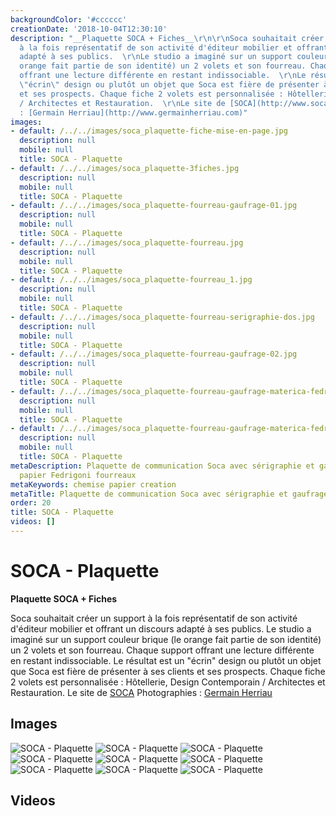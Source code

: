 ```yaml
---
backgroundColor: '#cccccc'
creationDate: '2018-10-04T12:30:10'
description: "__Plaquette SOCA + Fiches__\r\n\r\nSoca souhaitait créer un support
  à la fois représentatif de son activité d'éditeur mobilier et offrant un discours
  adapté à ses publics.  \r\nLe studio a imaginé sur un support couleur brique (le
  orange fait partie de son identité) un 2 volets et son fourreau. Chaque support
  offrant une lecture différente en restant indissociable.  \r\nLe résultat est un
  \"écrin\" design ou plutôt un objet que Soca est fière de présenter à ses clients
  et ses prospects. Chaque fiche 2 volets est personnalisée : Hôtellerie, Design Contemporain
  / Architectes et Restauration.  \r\nLe site de [SOCA](http://www.soca.fr)  \r\nPhotographies
  : [Germain Herriau](http://www.germainherriau.com)"
images:
- default: /../../images/soca_plaquette-fiche-mise-en-page.jpg
  description: null
  mobile: null
  title: SOCA - Plaquette
- default: /../../images/soca_plaquette-3fiches.jpg
  description: null
  mobile: null
  title: SOCA - Plaquette
- default: /../../images/soca_plaquette-fourreau-gaufrage-01.jpg
  description: null
  mobile: null
  title: SOCA - Plaquette
- default: /../../images/soca_plaquette-fourreau.jpg
  description: null
  mobile: null
  title: SOCA - Plaquette
- default: /../../images/soca_plaquette-fourreau_1.jpg
  description: null
  mobile: null
  title: SOCA - Plaquette
- default: /../../images/soca_plaquette-fourreau-serigraphie-dos.jpg
  description: null
  mobile: null
  title: SOCA - Plaquette
- default: /../../images/soca_plaquette-fourreau-gaufrage-02.jpg
  description: null
  mobile: null
  title: SOCA - Plaquette
- default: /../../images/soca_plaquette-fourreau-gaufrage-materica-fedrigoni_decoupe2.jpg
  description: null
  mobile: null
  title: SOCA - Plaquette
- default: /../../images/soca_plaquette-fourreau-gaufrage-materica-fedrigoni_decoupe1.jpg
  description: null
  mobile: null
  title: SOCA - Plaquette
metaDescription: Plaquette de communication Soca avec sérigraphie et gaufrage sur
  papier Fedrigoni fourreaux
metaKeywords: chemise papier creation
metaTitle: Plaquette de communication Soca avec sérigraphie et gaufrage
order: 20
title: SOCA - Plaquette
videos: []
---
```


# SOCA - Plaquette

__Plaquette SOCA + Fiches__

Soca souhaitait créer un support à la fois représentatif de son activité d'éditeur mobilier et offrant un discours adapté à ses publics.
Le studio a imaginé sur un support couleur brique (le orange fait partie de son identité) un 2 volets et son fourreau. Chaque support offrant une lecture différente en restant indissociable.
Le résultat est un "écrin" design ou plutôt un objet que Soca est fière de présenter à ses clients et ses prospects. Chaque fiche 2 volets est personnalisée : Hôtellerie, Design Contemporain / Architectes et Restauration.
Le site de [SOCA](http://www.soca.fr)
Photographies : [Germain Herriau](http://www.germainherriau.com)

## Images

![SOCA - Plaquette](/../../images/soca_plaquette-fiche-mise-en-page.jpg)
![SOCA - Plaquette](/../../images/soca_plaquette-3fiches.jpg)
![SOCA - Plaquette](/../../images/soca_plaquette-fourreau-gaufrage-01.jpg)
![SOCA - Plaquette](/../../images/soca_plaquette-fourreau.jpg)
![SOCA - Plaquette](/../../images/soca_plaquette-fourreau_1.jpg)
![SOCA - Plaquette](/../../images/soca_plaquette-fourreau-serigraphie-dos.jpg)
![SOCA - Plaquette](/../../images/soca_plaquette-fourreau-gaufrage-02.jpg)
![SOCA - Plaquette](/../../images/soca_plaquette-fourreau-gaufrage-materica-fedrigoni_decoupe2.jpg)
![SOCA - Plaquette](/../../images/soca_plaquette-fourreau-gaufrage-materica-fedrigoni_decoupe1.jpg)

## Videos
